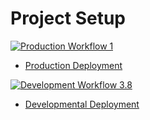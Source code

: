 # Project Setup
[![Production Workflow 1](https://github.com/LaderBen/project4/actions/workflows/prod.yml/badge.svg)](https://github.com/LaderBen/project4/actions/workflows/prod.yml)

* [Production Deployment](https://laderben-project1-production.herokuapp.com/)

[![Development Workflow 3.8](https://github.com/LaderBen/project4/actions/workflows/dev.yml/badge.svg)](https://github.com/LaderBen/project4/actions/workflows/dev.yml)

*  [Developmental Deployment](https://laderben-project1-dev.herokuapp.com/)